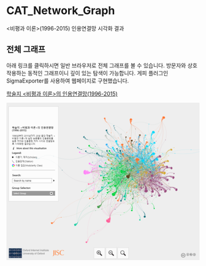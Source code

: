 # CAT_Network_Graph
<비평과 이론>(1996-2015) 인용연결망 시각화 결과 
## 전체 그래프
아래 링크를 클릭하시면 일반 브라우저로 전체 그래프를 볼 수 있습니다. 
방문자와 상호작용하는 동적인 그래프이니 깊이 있는 탐색이 가능합니다. 
게피 플러그인 SigmaExporter를 사용하여 웹페이지로 구현했습니다. 

[학술지 <비평과 이론>의 인용연결망(1996-2015)](https://vadoro.github.io/CAT_Network_Graph/) 

![Graph](https://github.com/vadoro/CAT_Network_Graph/blob/main/CAT_network_graph.PNG)
